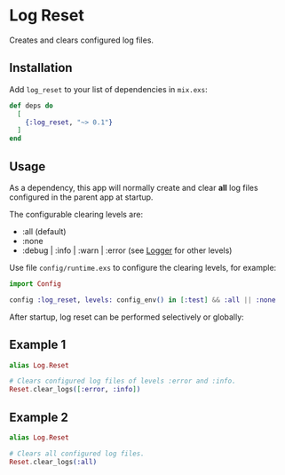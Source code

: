 # Log Reset

Creates and clears configured log files.

## Installation

Add `log_reset` to your list of dependencies in `mix.exs`:

```elixir
def deps do
  [
    {:log_reset, "~> 0.1"}
  ]
end
```

## Usage

As a dependency, this app will normally create and clear __all__ log files
configured in the parent app at startup.

The configurable clearing levels are:

- :all (default)
- :none
- :debug | :info | :warn | :error (see [Logger](https://hexdocs.pm/logger/Logger.html) for other levels)

Use file `config/runtime.exs` to configure the clearing levels, for example:

```elixir
import Config

config :log_reset, levels: config_env() in [:test] && :all || :none
```

After startup, log reset can be performed selectively or globally:

## Example 1

```elixir
alias Log.Reset

# Clears configured log files of levels :error and :info.
Reset.clear_logs([:error, :info])
```

## Example 2

```elixir
alias Log.Reset

# Clears all configured log files.
Reset.clear_logs(:all)
```
